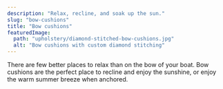 ```yaml
---
description: "Relax, recline, and soak up the sun."
slug: "bow-cushions"
title: "Bow cushions"
featuredImage:
  path: "upholstery/diamond-stitched-bow-cushions.jpg"
  alt: "Bow cushions with custom diamond stitching"
---
```


There are few better places to relax than on the bow of your boat. Bow cushions
are the perfect place to recline and enjoy the sunshine, or enjoy the warm
summer breeze when anchored.
